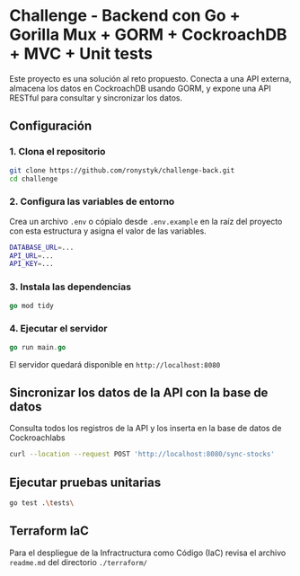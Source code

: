 # Challenge - Backend con Go + Gorilla Mux + GORM + CockroachDB + MVC + Unit tests

Este proyecto es una solución al reto propuesto. Conecta a una API externa, almacena los datos en CockroachDB usando GORM, y expone una API RESTful para consultar y sincronizar los datos.

## Configuración

### 1. Clona el repositorio

```bash
git clone https://github.com/ronystyk/challenge-back.git
cd challenge
```

### 2. Configura las variables de entorno

Crea un archivo `.env` o cópialo desde `.env.example` en la raíz del proyecto con esta estructura y asigna el valor de las variables.

```bash
DATABASE_URL=...
API_URL=...
API_KEY=...
```

### 3. Instala las dependencias

```go
go mod tidy
```

### 4. Ejecutar el servidor

```go
go run main.go
```

El servidor quedará disponible en `http://localhost:8080`

## Sincronizar los datos de la API con la base de datos

Consulta todos los registros de la API y los inserta en la base de datos de Cockroachlabs

```bash
curl --location --request POST 'http://localhost:8080/sync-stocks'
```

## Ejecutar pruebas unitarias

```bash
go test .\tests\
```

## Terraform IaC

Para el despliegue de la Infractructura como Código (IaC) revisa el archivo `readme.md` del directorio `./terraform/`
